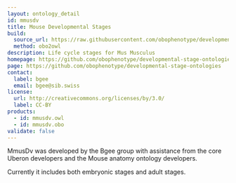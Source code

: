 ```yaml
---
layout: ontology_detail
id: mmusdv
title: Mouse Developmental Stages
build:
  source_url: https://raw.githubusercontent.com/obophenotype/developmental-stage-ontologies/master/src/mmusdv/mmusdv.obo
  method: obo2owl
description: Life cycle stages for Mus Musculus
homepage: https://github.com/obophenotype/developmental-stage-ontologies/wiki/MmusDv
page: https://github.com/obophenotype/developmental-stage-ontologies
contact:
  label: bgee
  email: bgee@sib.swiss
license:
  url: http://creativecommons.org/licenses/by/3.0/
  label: CC-BY
products:
  - id: mmusdv.owl
  - id: mmusdv.obo
validate: false
---
```


MmusDv was developed by the Bgee group with assistance from the core Uberon developers and the Mouse anatomy ontology developers.

Currently it includes both embryonic stages and adult stages.




